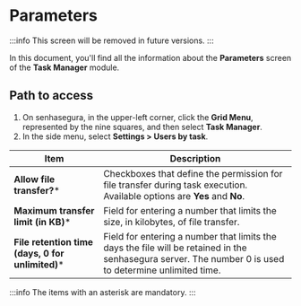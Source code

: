 # Parameters

 :::info
This screen will be removed in future versions.
:::

In this document, you'll find all the information about the **Parameters** screen of the **Task Manager** module.

## Path to access
1. On senhasegura, in the upper-left corner, click the **Grid Menu**, represented by the nine squares, and then select **Task Manager**.
2. In the side menu, select **Settings  >  Users by task**.


| **Item**| **Description**|
|----|----|
| **Allow file transfer?***| Checkboxes that define the permission for file transfer during task execution. Available options are **Yes** and **No**. |
| **Maximum transfer limit (in KB)*** | Field for entering a number that limits the size, in kilobytes, of file transfer.|
| **File retention time (days, 0 for unlimited)*** | Field for entering a number that limits the days the file will be retained in the senhasegura server. The number 0 is used to determine unlimited time. |

 :::info
The items with an asterisk are mandatory.
:::
